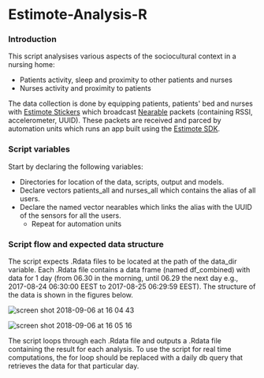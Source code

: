 # Estimote-Analysis-R

### Introduction
This script analysises various aspects of the sociocultural context in a nursing home:
- Patients activity, sleep and proximity to other patients and nurses
- Nurses activity and proximity to patients

The data collection is done by equipping patients, patients' bed and nurses with [Estimote Stickers](https://estimote.com/) which broadcast 
[Nearable](https://estimote.github.io/Android-SDK/JavaDocs/com/estimote/sdk/Nearable.html) packets (containing RSSI, 
accelerometer, UUID). These packets are received and parced by automation units which runs an app built using the 
[Estimote SDK](https://developer.estimote.com/).

### Script variables
Start by declaring the following variables:
- Directories for location of the data, scripts, output and models.
- Declare vectors patients_all and nurses_all which contains the alias of all users.
- Declare the named vector nearables which links the alias with the UUID of the sensors for all the users.
  - Repeat for automation units
  
### Script flow and expected data structure
 
The script expects .Rdata files to be located at the path of the data_dir variable.
Each .Rdata file contains a data frame (named df_combined) with data for 1 day (from 06.30 in the morning, until 06.29 the next day e.g., 2017-08-24 06:30:00 EEST to 2017-08-25 06:29:59 EEST). The structure of the data is shown in the figures below.
 
![screen shot 2018-09-06 at 16 04 43](https://user-images.githubusercontent.com/14874913/45159430-65526980-b1ef-11e8-9a40-c53979c21018.png)

![screen shot 2018-09-06 at 16 05 16](https://user-images.githubusercontent.com/14874913/45159452-73a08580-b1ef-11e8-8675-8f7a53f9c2c5.png)

The script loops through each .Rdata file and outputs a .Rdata file containing the result for each analysis.
To use the script for real time computations, the for loop should be replaced with a daily db query that retrieves the data for that particular day.

 
